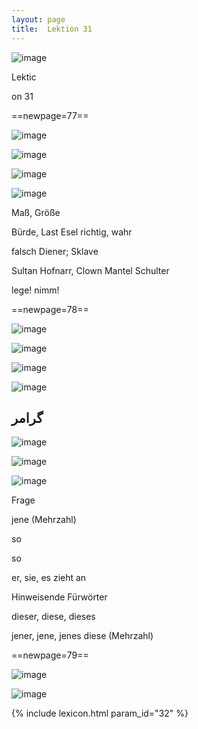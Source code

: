 ```yaml
---
layout: page
title:  Lektion 31
---
```



![image](/assets/s/079.png-03.png)

Lektic



on 31



==newpage=77==

![image](/assets/s/080.png-02.png)

![image](/assets/s/2col/080.png-07_1L.png)

![image](/assets/s/2col/080.png-07_2R.png)

![image](/assets/s/080.png-10.png)

Maß, Größe

Bürde, Last Esel richtig, wahr

falsch Diener; Sklave



Sultan Hofnarr, Clown Mantel Schulter

lege! nimm!



==newpage=78==

![image](/assets/s/081.png-02.png)

![image](/assets/s/2col/081.png-07_1L.png)

![image](/assets/s/2col/081.png-07_2R.png)

![image](/assets/s/081.png-08.png)

## گرامر

![image](/assets/s/081.png-10.png)

![image](/assets/s/2col/081.png-11_1L.png)

![image](/assets/s/2col/081.png-11_2R.png)

Frage

jene (Mehrzahl)

so

so



er, sie, es zieht an

Hinweisende Fürwörter

dieser, diese, dieses

jener, jene, jenes diese (Mehrzahl)



==newpage=79==

![image](/assets/s/2col/082.png-02_1L.png)

![image](/assets/s/2col/082.png-02_2R.png)


{% include lexicon.html param_id="32" %}
